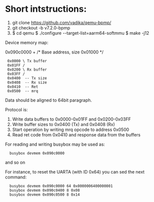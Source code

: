 
# Short intstructions:


1. git clone https://github.com/vadika/qemu-bpmp/
2. git checkout -b v7.2.0-bpmp
3. $ cd qemu
   $ ./configure --target-list=aarm64-softmmu
   $ make -j12



Device memory map: 
 
0x090c0000 +  /* Base address, size 0x01000 */

     0x0000 \ Tx buffer
     0x01FF /
     0x0200 \ Rx buffer
     0x03FF /
     0x0400  -- Tx size
     0x0408  -- Rx size
     0x0410  -- Ret
     0x0500  -- mrq



 Data should be aligned to 64bit paragraph. 
 
 Protocol is:
 1. Write data buffers to 0x0000-0x01FF and 0x0200-0x03FF
 2. Write buffer sizes to 0x0400 (Tx) and 0x0408 (Rx)
 2. Start operation by writing mrq opcode to address 0x0500
 3. Read ret code from 0x0410 and response data from the buffers 


For reading and writing busybox may be used as:

      busybox devmem 0x090c0000 

and so on

For instance, to reset the UARTA (with ID 0x64) you can sed the next
command:

      busybox devmem 0x090c0000 64 0x0000006400000001
      busybox devmem 0x090c0400 8 0x08
      busybox devmem 0x090c0500 8 0x14

```
